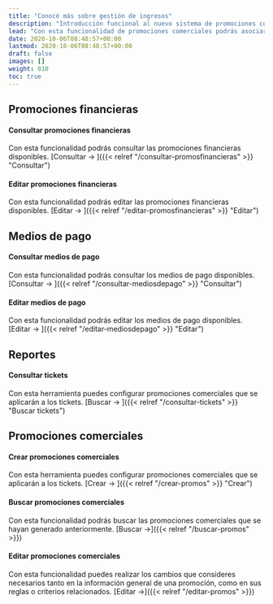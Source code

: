 ```yaml
---
title: "Conocé más sobre gestión de ingresos"
description: "Introducción funcional al nuevo sistema de promociones comerciales."
lead: "Con esta funcionalidad de promociones comerciales podrás asociar descuentos y beneficios a los tickets de estudiantes según los criterios de aplicación que definas. Además, puedes consultar los tickets pendientes de pago y las promociones financieras y comerciales vinculadas con ellos."
date: 2020-10-06T08:48:57+00:00
lastmod: 2020-10-06T08:48:57+00:00
draft: false
images: []
weight: 010
toc: true
---
```


## Promociones financieras
#### Consultar promociones financieras

Con esta funcionalidad podrás consultar las promociones financieras disponibles. [Consultar →
]({{< relref "/consultar-promosfinancieras" >}} "Consultar")
#### Editar promociones financieras

Con esta funcionalidad podrás editar las promociones financieras disponibles. [Editar →
]({{< relref "/editar-promosfinancieras" >}} "Editar")

## Medios de pago
#### Consultar medios de pago

Con esta funcionalidad podrás consultar los medios de pago disponibles. [Consultar →
]({{< relref "/consultar-mediosdepago" >}} "Consultar")

#### Editar medios de pago

Con esta funcionalidad podrás editar los medios de pago disponibles. [Editar →
]({{< relref "/editar-mediosdepago" >}} "Editar")
## Reportes
#### Consultar tickets

Con esta herramienta puedes configurar promociones comerciales que se aplicarán a los tickets. [Buscar →
]({{< relref "/consultar-tickets" >}} "Buscar tickets")

## Promociones comerciales
#### Crear promociones comerciales

Con esta herramienta puedes configurar promociones comerciales que se aplicarán a los tickets. [Crear →
]({{< relref "/crear-promos" >}} "Crear")

#### Buscar promociones comerciales

Con esta funcionalidad podrás buscar las promociones comerciales que se hayan generado anteriormente. [Buscar →]({{< relref "/buscar-promos" >}})

#### Editar promociones comerciales

Con esta funcionalidad puedes realizar los cambios que consideres necesarios tanto en la información general de una promoción, como en sus reglas o criterios relacionados. [Editar →]({{< relref "/editar-promos" >}})
